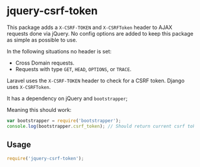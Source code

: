 # jquery-csrf-token

This package adds a `X-CSRF-TOKEN` and `X-CSRFToken` header to AJAX requests done via jQuery. No config options are added to keep this package as simple as possible to use.

In the following situations no header is set:

- Cross Domain requests.
- Requests with type `GET`, `HEAD`, `OPTIONS`, or `TRACE`.

Laravel uses the `X-CSRF-TOKEN` header to check for a CSRF token. Django uses `X-CSRFToken`.

It has a dependency on jQuery and `bootstrapper`;

Meaning this should work:

```js
var bootstrapper = require('bootstrapper');
console.log(bootstrapper.csrf_token); // Should return current csrf token.
```

## Usage

```js
require('jquery-csrf-token');
```
